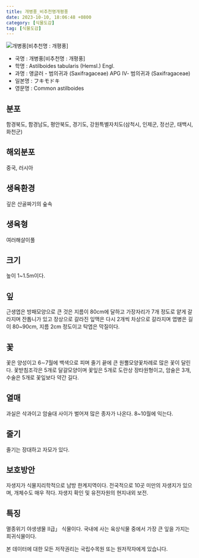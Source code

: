 ```yaml
---
title: 개병풍_비추천명개평풍
date: 2023-10-10, 18:06:48 +0800
category: [식물도감]
tag: [식물도감]
---
```




![개병풍[비추천명 : 개평풍]](http://www.nature.go.kr/fileUpload/plants/basic/Saxifragaceae/Astilboides/6853/6853_1_th2.JPG)
- 국명 : 개병풍[비추천명 : 개평풍]
- 학명 : Astilboides tabularis (Hemsl.) Engl.
- 과명 : 앵글러 - 범의귀과 (Saxifragaceae) APG Ⅳ- 범의귀과 (Saxifragaceae)
- 일본명 : フキモドキ
- 영문명 : Common astilboides


## 분포
함경북도, 함경남도, 평안북도, 경기도, 강원특별자치도(삼척시, 인제군, 정선군, 태백시, 화천군)
## 해외분포
중국, 러시아
## 생육환경
깊은 산골짜기의 숲속
## 생육형
여러해살이풀
## 크기
높이 1~1.5m이다.
## 잎
근생엽은 방패모양으로 큰 것은 지름이 80cm에 달하고 가장자리가 7개 정도로 얕게 갈라지며 잔톱니가 있고 장상으로 갈라진 잎맥은 다시 2개씩 차상으로 갈라지며 엽병은 길이 80~90cm, 지름 2cm 정도이고 탁엽은 막질이다.
## 꽃
꽃은 양성이고 6∼7월에 백색으로 피며 줄기 끝에 큰 원뿔모양꽃차례로 많은 꽃이 달린다. 꽃받침조각은 5개로 달걀모양이며 꽃잎은 5개로 도란상 장타원형이고, 암술은 3개, 수술은 5개로 꽃잎보다 약간 길다.
## 열매
과실은 삭과이고 암술대 사이가 벌어져 많은 종자가 나온다. 8~10월에 익는다. 
## 줄기
줄기는 장대하고 자모가 있다.
## 보호방안
자생지가 식물지리학적으로 남방 한계지역이다. 전국적으로 10곳 미만의 자생지가 있으며, 개체수도 매우 적다. 자생지 확인 및 유전자원의 현지내외 보전.
## 특징
멸종위기 야생생물 Ⅱ급」 식물이다. 국내에 사는 육상식물 중에서 가장 큰 잎을 가지는 희귀식물이다. 






본 데이터에 대한 모든 저작권리는 국립수목원 또는 원저작자에게 있습니다.
